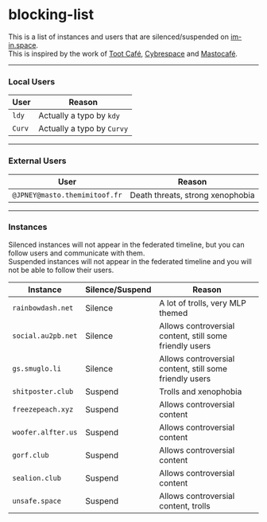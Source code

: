 # blocking-list
This is a list of instances and users that are silenced/suspended on [im-in.space](https://im-in.space/).  
This is inspired by the work of [Toot Café](https://github.com/tootcafe/blocked-on-mastodon), [Cybrespace](https://cybre.space/users/chr/updates/2616) and [Mastocafé](https://social.wxcafe.net/users/wxcafe/updates/2651).

---

### Local Users

| User | Reason |
|------|--------|
| `ldy` | Actually a typo by `kdy` |
| `Curv` | Actually a typo by `Curvy` |

---

### External Users

| User | Reason |
|------|--------|
| `@JPNEY@masto.themimitoof.fr` | Death threats, strong xenophobia |

---

### Instances

Silenced instances will not appear in the federated timeline, but you can follow users and communicate with them.  
Suspended instances will not appear in the federated timeline and you will not be able to follow their users.

| Instance | Silence/Suspend | Reason |
|----------|-----------------|--------|
| `rainbowdash.net` | Silence | A lot of trolls, very MLP themed |
| `social.au2pb.net` | Silence | Allows controversial content, still some friendly users |
| `gs.smuglo.li` | Silence | Allows controversial content, still some friendly users |
| `shitposter.club` | Suspend | Trolls and xenophobia |
| `freezepeach.xyz` | Suspend | Allows controversial content |
| `woofer.alfter.us` | Suspend | Allows controversial content |
| `gorf.club` | Suspend | Allows controversial content |
| `sealion.club` | Suspend | Allows controversial content |
| `unsafe.space` | Suspend | Allows controversial content, trolls |
